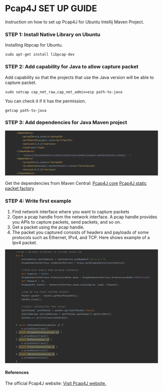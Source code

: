 # Pcap4J SET UP GUIDE

Instruction on how to set up Pcap4J for Ubuntu Intellij Maven Project.

### STEP 1: Install Native Library on Ubuntu
Installing libpcap for Ubuntu.

	sudo apt-get install libpcap-dev

### STEP 2: Add capability for Java to allow capture packet
Add capability so that the projects that use the Java version will be able to capture packet.

	sudo setcap cap_net_raw,cap_net_admin=eip path-to-java

You can check it if it has the permission.

	getcap path-to-java
	
### STEP 3: Add dependencies for Java Maven project
![Dependencies for Pcap4J](images/pcap4jguide1.png)

Get the dependencies from Maven Central:
	[Pcap4J core](https://mvnrepository.com/artifact/org.pcap4j/pcap4j-core/1.8.2)
	[Pcap4J static packet factory](https://mvnrepository.com/artifact/org.pcap4j/pcap4j-core/1.8.2)
	
### STEP 4: Write first example

1. Find network interface where you want to capture packets
2. Open a pcap handle from the network interface. A pcap handle provides you APIs to capture packets, send packets, and so on.
3. Get a packet using the pcap handle.
4. The packet you captured consists of headers and payloads of some protocols such as Ethernet, IPv4, and TCP. Here shows example of a Ipv4 packet.

![exampleCode](images/pcap4jguide2.png)

#### References

The official Pcap4J website: [Visit Pcap4J website.](https://www.pcap4j.org/)